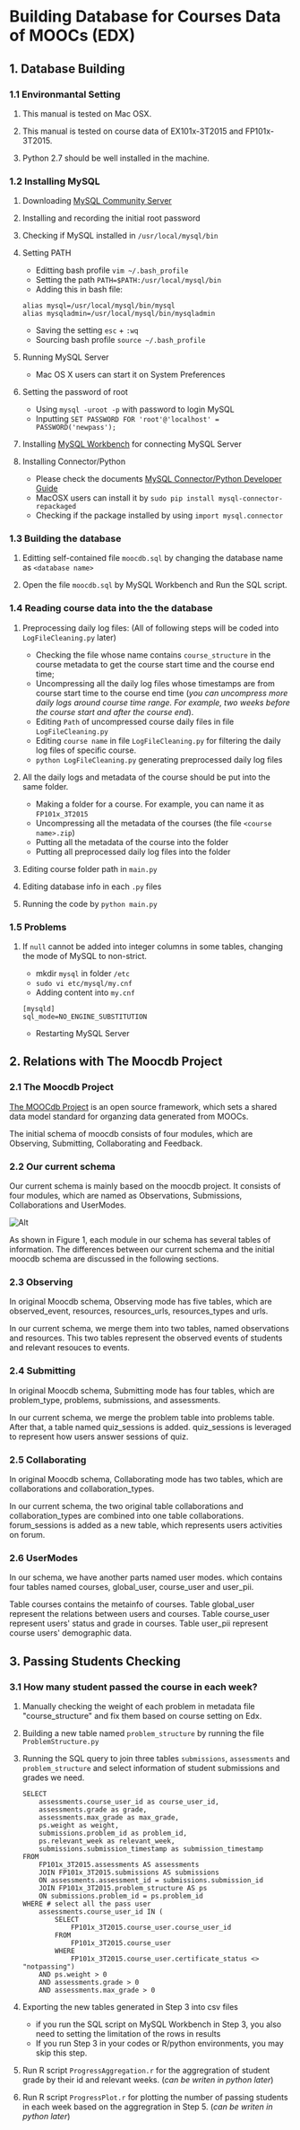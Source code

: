 # Building Database for Courses Data of MOOCs (EDX)

## 1. Database Building

### 1.1 Environmantal Setting

1. This manual is tested on Mac OSX. 

2. This manual is tested on course data of EX101x-3T2015 and FP101x-3T2015.

3. Python 2.7 should be well installed in the machine.

### 1.2 Installing MySQL

1. Downloading [MySQL Community Server](http://dev.mysql.com/downloads/mysql/)

2. Installing and recording the initial root password

3. Checking if MySQL installed in ```/usr/local/mysql/bin```

4. Setting PATH
    * Editting bash profile ```vim ~/.bash_profile```
    * Setting the path ```PATH=$PATH:/usr/local/mysql/bin```
    * Adding this in bash file:
    
    ```
    alias mysql=/usr/local/mysql/bin/mysql
    alias mysqladmin=/usr/local/mysql/bin/mysqladmin
    ```
    * Saving the setting ```esc``` + ```:wq```
    * Sourcing bash profile ```source ~/.bash_profile```

5. Running MySQL Server
    * Mac OS X users can start it on System Preferences
    
6. Setting the password of root
    * Using ```mysql -uroot -p``` with password to login MySQL
    * Inputting ```SET PASSWORD FOR 'root'@'localhost' = PASSWORD('newpass');```
    
7. Installing [MySQL Workbench](http://dev.mysql.com/downloads/workbench/) for connecting MySQL Server

8. Installing Connector/Python 
    * Please check the documents [MySQL Connector/Python Developer Guide](https://dev.mysql.com/doc/connector-python/en/connector-python-installation-binary.html)
    * MacOSX users can install it by ```sudo pip install mysql-connector-repackaged```
    * Checking if the package installed by using ```import mysql.connector``` 

### 1.3 Building the database

<!--1. Create database ```<database name>```
    * Login MySQL ```mysql -uroot -p```
    * ```CREATE DATABASE <database name>``` For example ```CREATE DATABASE FP101x_3T2015```-->
    
1. Editting self-contained file ```moocdb.sql``` by changing the database name as ```<database name>```

2. Open the file ```moocdb.sql``` by MySQL Workbench and Run the SQL script.

### 1.4 Reading course data into the the database
    
<!--2. Setting the folder
    * Root folder is named as the course name.
    * mkdir ```zip_files``` and ```unzip_files``` under the root folder
    * mkdir ```metadata``` under the folder ```unzip_files```, and put all the  files of metadata of the course into the folder ```metadata```
    * Put all the daily log files with ```.gz``` into ```zip_files```-->
    
1. Preprocessing daily log files: (All of following steps will be coded into ```LogFileCleaning.py``` later)
    * Checking the file whose name contains ```course_structure``` in the course metadata to get the course start time and the course end time;
    * Uncompressing all the daily log files whose timestamps are from course start time to the course end time (*you can uncompress more daily logs around course time range. For example, two weeks before the course start and after the course end*).
    * Editing ```Path``` of uncompressed course daily files in file ```LogFileCleaning.py```
    * Editing ```course name``` in file ```LogFileCleaning.py``` for filtering the daily log files of specific course.
    * ```python LogFileCleaning.py``` generating preprocessed daily log files

2. All the daily logs and metadata of the course should be put into the same folder.
    * Making a folder for a course. For example, you can name it as ```FP101x_3T2015```
    * Uncompressing all the metadata of the courses (the file ```<course name>.zip```)
    * Putting all the metadata of the course into the folder
    * Putting all preprocessed daily log files into the folder

3. Editing course folder path in ```main.py```

4. Editing database info in each ```.py``` files

5. Running the code by ```python main.py```

### 1.5 Problems

1. If ```null``` cannot be added into integer columns in some tables, changing the mode of MySQL to non-strict.
    * mkdir ```mysql``` in folder ```/etc```
    * ```sudo vi etc/mysql/my.cnf```
    * Adding content into ```my.cnf```
    
    ```
    [mysqld]
    sql_mode=NO_ENGINE_SUBSTITUTION
    ```
    * Restarting MySQL Server


## 2. Relations with The Moocdb Project

### 2.1 The Moocdb Project

[The MOOCdb Project](moocdb.csail.mit.edu) is an open source framework, which sets a shared data model standard for organzing data generated from MOOCs.

The initial schema of moocdb consists of four modules, which are Observing, Submitting, Collaborating and Feedback.

### 2.2 Our current schema

Our current schema is mainly based on the moocdb project. It consists of four modules, which are named as Observations, Submissions, Collaborations and UserModes. 

![Alt](./MOOCdb_Data_Model.png "Title")

As shown in Figure 1, each module in our schema has several tables of information. The differences between our current schema and the initial moocdb schema are discussed in the following sections.

### 2.3 Observing

In original Moocdb schema, Observing mode has five tables, which are observed_event, resources, resources_urls, resources_types and urls. 

In our current schema, we merge them into two tables, named observations and resources. This two tables represent the observed events of students and relevant resouces to events.

### 2.4 Submitting

In original Moocdb schema, Submitting mode has four tables, which are problem_type, problems, submissions, and assessments. 

In our current schema, we merge the problem table into problems table. After that, a table named quiz_sessions is added. quiz_sessions is leveraged to represent how users answer sessions of quiz.

### 2.5 Collaborating

In original Moocdb schema, Collaborating mode has two tables, which are collaborations and collaboration_types. 

In our current schema, the two original table collaborations and collaboration_types are combined into one table collaborations. forum_sessions is added as a new table, which represents users activities on forum.

### 2.6 UserModes

In our schema, we have another parts named user modes. which contains four tables named courses, global_user, course_user and user_pii.

Table courses contains the metainfo of courses. Table global_user represent the relations between users and courses. Table course_user represent users' status and grade in courses. Table user_pii represent course users' demographic data. 

## 3. Passing Students Checking

### 3.1 How many student passed the course in each week?

1. Manually checking the weight of each problem in metadata file "course_structure" and fix them based on course setting on Edx.

2. Building a new table named ```problem_structure``` by running the file ```ProblemStructure.py```

3. Running the SQL query to join three tables ```submissions```, ```assessments``` and ```problem_structure``` and select information of student submissions and grades we need.

    ```
    SELECT 
	    assessments.course_user_id as course_user_id, 
	    assessments.grade as grade, 
   	    assessments.max_grade as max_grade,
	    ps.weight as weight,
	    submissions.problem_id as problem_id,
	    ps.relevant_week as relevant_week,
	    submissions.submission_timestamp as submission_timestamp
    FROM 
	    FP101x_3T2015.assessments AS assessments
	    JOIN FP101x_3T2015.submissions AS submissions
	    ON assessments.assessment_id = submissions.submission_id
	    JOIN FP101x_3T2015.problem_structure AS ps
	    ON submissions.problem_id = ps.problem_id        
    WHERE # select all the pass user
	    assessments.course_user_id IN (
		    SELECT 
			    FP101x_3T2015.course_user.course_user_id 
		    FROM 
			    FP101x_3T2015.course_user
		    WHERE 
			    FP101x_3T2015.course_user.certificate_status <> "notpassing")
	    AND ps.weight > 0
	    AND assessments.grade > 0
        AND assessments.max_grade > 0
    ``` 

4. Exporting the new tables generated in Step 3 into csv files
    * if you run the SQL script on MySQL Workbench in Step 3, you also need to setting the limitation of the rows in results
    * If you run Step 3 in your codes or R/python environments, you may skip this step.

5. Run R script ```ProgressAggregation.r``` for the aggregration of student grade by their id and relevant weeks. (*can be writen in python later*)

6. Run R script ```ProgressPlot.r``` for plotting the number of passing students in each week based on the aggregration in Step 5. (*can be writen in python later*)




